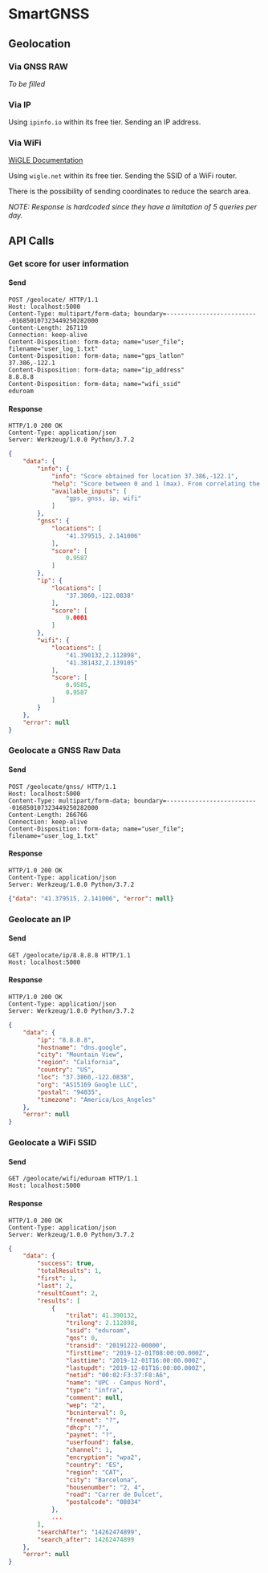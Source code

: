 # SmartGNSS

## Geolocation

### Via GNSS RAW
_To be filled_

### Via IP
Using `ipinfo.io` within its free tier. Sending an IP address.

### Via WiFi
[WiGLE Documentation](https://api.wigle.net/swagger#/) 

Using `wigle.net` within its free tier. Sending the SSID of a WiFi
router.

There is the possibility of sending coordinates to reduce the search
area.

_NOTE: Response is hardcoded since they have a limitation of 5 queries
per day._

## API Calls

### Get score for user information

#### Send
```
POST /geolocate/ HTTP/1.1
Host: localhost:5000
Content-Type: multipart/form-data; boundary=--------------------------016850107323449250282000
Content-Length: 267119
Connection: keep-alive
Content-Disposition: form-data; name="user_file"; 
filename="user_log_1.txt"
Content-Disposition: form-data; name="gps_latlon"
37.386,-122.1
Content-Disposition: form-data; name="ip_address"
8.8.8.8
Content-Disposition: form-data; name="wifi_ssid"
eduroam
```

#### Response
```
HTTP/1.0 200 OK
Content-Type: application/json
Server: Werkzeug/1.0.0 Python/3.7.2
```

```json
{
    "data": {
        "info": {
            "info": "Score obtained for location 37.386,-122.1",
            "help": "Score between 0 and 1 (max). From correlating the different inputs given by the user",
            "available_inputs": [
                "gps, gnss, ip, wifi"
            ]
        },
        "gnss": {
            "locations": [
                "41.379515, 2.141006"
            ],
            "score": [
                0.9587
            ]
        },
        "ip": {
            "locations": [
                "37.3860,-122.0838"
            ],
            "score": [
                0.0001
            ]
        },
        "wifi": {
            "locations": [
                "41.390132,2.112898",
                "41.381432,2.139105"
            ],
            "score": [
                0.9585,
                0.9587
            ]
        }
    },
    "error": null
}
```

### Geolocate a GNSS Raw Data

#### Send 
```
POST /geolocate/gnss/ HTTP/1.1
Host: localhost:5000
Content-Type: multipart/form-data; boundary=--------------------------016850107323449250282000
Content-Length: 266766
Connection: keep-alive
Content-Disposition: form-data; name="user_file"; 
filename="user_log_1.txt"
```

#### Response
```
HTTP/1.0 200 OK
Content-Type: application/json
Server: Werkzeug/1.0.0 Python/3.7.2
```

```json
{"data": "41.379515, 2.141006", "error": null}
```

### Geolocate an IP

#### Send 
```
GET /geolocate/ip/8.8.8.8 HTTP/1.1
Host: localhost:5000
```

#### Response
```
HTTP/1.0 200 OK
Content-Type: application/json
Server: Werkzeug/1.0.0 Python/3.7.2
```
```json
{
    "data": {
        "ip": "8.8.8.8",
        "hostname": "dns.google",
        "city": "Mountain View",
        "region": "California",
        "country": "US",
        "loc": "37.3860,-122.0838",
        "org": "AS15169 Google LLC",
        "postal": "94035",
        "timezone": "America/Los_Angeles"
    },
    "error": null
}
```

### Geolocate a WiFi SSID

#### Send
```
GET /geolocate/wifi/eduroam HTTP/1.1
Host: localhost:5000
```

#### Response
```
HTTP/1.0 200 OK
Content-Type: application/json
Server: Werkzeug/1.0.0 Python/3.7.2
```
```json
{
    "data": {
        "success": true,
        "totalResults": 1,
        "first": 1,
        "last": 2,
        "resultCount": 2,
        "results": [
            {
                "trilat": 41.390132,
                "trilong": 2.112898,
                "ssid": "eduroam",
                "qos": 0,
                "transid": "20191222-00000",
                "firsttime": "2019-12-01T08:00:00.000Z",
                "lasttime": "2019-12-01T16:00:00.000Z",
                "lastupdt": "2019-12-01T16:00:00.000Z",
                "netid": "00:02:F3:37:F8:A6",
                "name": "UPC - Campus Nord",
                "type": "infra",
                "comment": null,
                "wep": "2",
                "bcninterval": 0,
                "freenet": "?",
                "dhcp": "?",
                "paynet": "?",
                "userfound": false,
                "channel": 1,
                "encryption": "wpa2",
                "country": "ES",
                "region": "CAT",
                "city": "Barcelona",
                "housenumber": "2, 4",
                "road": "Carrer de Dulcet",
                "postalcode": "08034"
            },
            ...
        ],
        "searchAfter": "14262474899",
        "search_after": 14262474899
    },
    "error": null
}
```